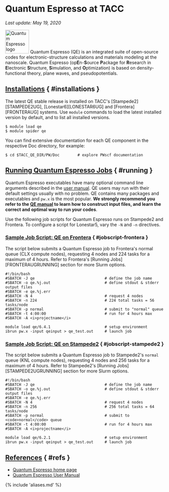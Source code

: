# Quantum Espresso at TACC
*Last update: May 19, 2020*


<img alt="Quantum Espresso logo" src="../../imgs/software/qe-logo.png" style="width: 75px;" />
Quantum Espresso (QE) is an integrated suite of open-source codes for electronic-structure calculations and materials modeling at the nanoscale. Quantum Espresso (op<b>E</b>n-<b>S</b>ource <b>P</b>ackage for <b>R</b>esearch in <b>E</b>lectronic <b>S</b>tructure, <b>S</b>imulation, and <b>O</b>ptimization) is based on density-functional theory, plane waves, and pseudopotentials.  

## [Installations](#installations) { #installations }

The latest QE stable release is installed on TACC's [Stampede2][STAMPEDE2UG], [Lonestar6][LONESTAR6UG] and [Frontera][FRONTERAUG] systems. Use `module` commands to load the latest installed version by default, and to list all installed versions.  

``` cmd-line
$ module load qe
$ module spider qe
```

You can find extensive documentation for each QE component in the respective Doc directory, for example:

``` cmd-line
$ cd $TACC_QE_DIR/PW/Doc		# explore PWscf documentation
```

## [Running Quantum Espresso Jobs](#running) { #running }

Quantum Espresso executables have many optional command line arguments described in the [user manual](http://www.quantum-espresso.org/resources/users-manual). QE users may run with their default settings usually with no problem. QE contains many packages and executables and `pw.x` is the most popular. **We strongly recommend you refer to the [QE manual](http://www.quantum-espresso.org/resources/users-manual) to learn how to construct input files, and learn the correct and optimal way to run your codes**.

Use the following job scripts for Quantum Espresso runs on Stampede2 and Frontera. To configure a script for Lonestar5, vary the <span style="white-space: nowrap;">`-N`</span> and <span style="white-space: nowrap;">`-n`</span> directives.

### [Sample Job Script: QE on Frontera](#jobscript-frontera) { #jobscript-frontera }

The script below submits a Quantum Espresso job to Frontera's normal queue (CLX compute nodes), requesting 4 nodes and 224 tasks for a maximum of 4 hours. Refer to Frontera's [Running Jobs][FRONTERAUGRUNNING] section for more Slurm options.

``` { .bash .job-script }
#!/bin/bash 
#SBATCH -J qe                               # define the job name
#SBATCH -o qe.%j.out                        # define stdout & stderr output files 
#SBATCH -e qe.%j.err 
#SBATCH -N 4                                # request 4 nodes 
#SBATCH -n 224                              # 224 total tasks = 56 tasks/node
#SBATCH -p normal                           # submit to "normal" queue 
#SBATCH -t 4:00:00                          # run for 4 hours max 
#SBATCH -A <i>projectname</i>

module load qe/6.4.1                        # setup environment
ibrun pw.x -input qeinput > qe_test.out     # launch job
```

### [Sample Job Script: QE on Stampede2](#jobscript-stampede2) { #jobscript-stampede2 }

The script below submits a Quantum Espresso job to Stampede2's `normal` queue (KNL compute nodes), requesting 4 nodes and 256 tasks for a maximum of 4 hours. Refer to Stampede2's [Running Jobs][STAMPEDE2UGRUNNING] section for more Slurm options. 

``` { .bash .job-script }
#!/bin/bash 
#SBATCH -J qe          						# define the job name
#SBATCH -o qe.%j.out    					# define stdout & stderr output files 
#SBATCH -e qe.%j.err 
#SBATCH -N 4         						# request 4 nodes 
#SBATCH -n 256								# 256 total tasks = 64 tasks/node
#SBATCH -p normal     						# submit to <code>normal</code> queue 
#SBATCH -t 4:00:00       					# run for 4 hours max 
#SBATCH -A <i>projectname</i>

module load qe/6.2.1						# setup environment
ibrun pw.x -input qeinput > qe_test.out	    # launch job
```

## [References](#refs) { #refs }

* [Quantum Espresso home page](http://www.quantum-espresso.org/)
* [Quantum Espresso User Manual](http://www.quantum-espresso.org/resources/users-manual)


{% include 'aliases.md' %}
